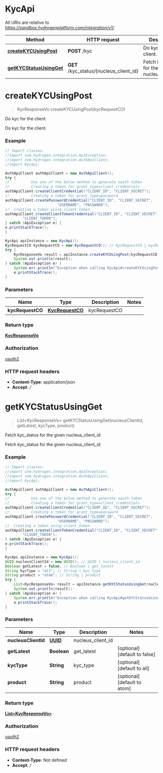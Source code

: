 # KycApi

All URIs are relative to *https://sandbox.hydrogenplatform.com/integration/v1/*

Method | HTTP request | Description
------------- | ------------- | -------------
[**createKYCUsingPost**](KycApi.md#createKYCUsingPost) | **POST** /kyc | Do kyc for the client.
[**getKYCStatusUsingGet**](KycApi.md#getKYCStatusUsingGet) | **GET** /kyc_status/{nucleus_client_id} | Fetch kyc_status for the given nucleus_client_id


<a name="createKYCUsingPost"></a>
# **createKYCUsingPost**
> KycResponseVo createKYCUsingPost(kycRequestCO)

Do kyc for the client.

Do kyc for the client.

### Example
```java
// Import classes:
//import com.hydrogen.integration.ApiException;
//import com.hydrogen.integration.AuthApiClient;
//import KycApi;

AuthApiClient authApiClient = new AuthApiClient();
try {
//          Use one of the below method to generate oauth token        
//          Creating a token for grant_type=client_credentials            
authApiClient.createClientCredential("CLIENT_ID", "CLIENT_SECRET");
//          Creating a token for grant_type=password
authApiClient.createPasswordCredential("CLIENT_ID", "CLIENT_SECRET",
                        "USERNAME", "PASSWORD");     
//  Creating a token using client_token
authApiClient.createClientTokenCredential("CLIENT_ID", "CLIENT_SECRET",
        "CLIENT_TOKEN");      
} catch (ApiException e) {
e.printStackTrace();
}

KycApi apiInstance = new KycApi();
KycRequestCO kycRequestCO = new KycRequestCO(); // KycRequestCO | kycRequestCO
try {
    KycResponseVo result = apiInstance.createKYCUsingPost(kycRequestCO);
    System.out.println(result);
} catch (ApiException e) {
    System.err.println("Exception when calling KycApi#createKYCUsingPost");
    e.printStackTrace();
}
```

### Parameters

Name | Type | Description  | Notes
------------- | ------------- | ------------- | -------------
 **kycRequestCO** | [**KycRequestCO**](KycRequestCO.md)| kycRequestCO |

### Return type

[**KycResponseVo**](KycResponseVo.md)

### Authorization

[oauth2](../README.md#oauth2)

### HTTP request headers

 - **Content-Type**: application/json
 - **Accept**: */*

<a name="getKYCStatusUsingGet"></a>
# **getKYCStatusUsingGet**
> List&lt;KycResponseVo&gt; getKYCStatusUsingGet(nucleusClientId, getLatest, kycType, product)

Fetch kyc_status for the given nucleus_client_id

Fetch kyc_status for the given nucleus_client_id

### Example
```java
// Import classes:
//import com.hydrogen.integration.ApiException;
//import com.hydrogen.integration.AuthApiClient;
//import KycApi;

AuthApiClient authApiClient = new AuthApiClient();
try {
//          Use one of the below method to generate oauth token        
//          Creating a token for grant_type=client_credentials            
authApiClient.createClientCredential("CLIENT_ID", "CLIENT_SECRET");
//          Creating a token for grant_type=password
authApiClient.createPasswordCredential("CLIENT_ID", "CLIENT_SECRET",
                        "USERNAME", "PASSWORD");     
//  Creating a token using client_token
authApiClient.createClientTokenCredential("CLIENT_ID", "CLIENT_SECRET",
        "CLIENT_TOKEN");      
} catch (ApiException e) {
e.printStackTrace();
}

KycApi apiInstance = new KycApi();
UUID nucleusClientId = new UUID(); // UUID | nucleus_client_id
Boolean getLatest = false; // Boolean | get_latest
String kycType = "all"; // String | kyc_type
String product = "atom"; // String | product
try {
    List<KycResponseVo> result = apiInstance.getKYCStatusUsingGet(nucleusClientId, getLatest, kycType, product);
    System.out.println(result);
} catch (ApiException e) {
    System.err.println("Exception when calling KycApi#getKYCStatusUsingGet");
    e.printStackTrace();
}
```

### Parameters

Name | Type | Description  | Notes
------------- | ------------- | ------------- | -------------
 **nucleusClientId** | [**UUID**](.md)| nucleus_client_id |
 **getLatest** | **Boolean**| get_latest | [optional] [default to false]
 **kycType** | **String**| kyc_type | [optional] [default to all]
 **product** | **String**| product | [optional] [default to atom]

### Return type

[**List&lt;KycResponseVo&gt;**](KycResponseVo.md)

### Authorization

[oauth2](../README.md#oauth2)

### HTTP request headers

 - **Content-Type**: Not defined
 - **Accept**: */*


